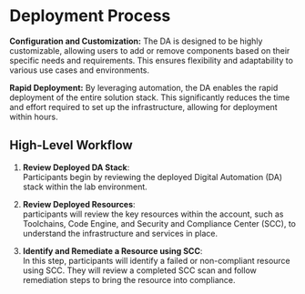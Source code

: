 # Deployment Process

**Configuration and Customization:**
The DA is designed to be highly customizable, allowing users to add or remove components based on their specific needs and requirements. This ensures flexibility and adaptability to various use cases and environments.

**Rapid Deployment:**
By leveraging automation, the DA enables the rapid deployment of the entire solution stack. This significantly reduces the time and effort required to set up the infrastructure, allowing for deployment within hours.

## High-Level Workflow

1. **Review Deployed DA Stack**:  
Participants begin by reviewing the deployed Digital Automation (DA) stack within the lab environment.

2. **Review Deployed Resources**:  
participants will review the key resources within the account, such as Toolchains, Code Engine, and Security and Compliance Center (SCC), to understand the infrastructure and services in place.

3. **Identify and Remediate a Resource using SCC**:  
In this step, participants will identify a failed or non-compliant resource using SCC. They will review a completed SCC scan and follow remediation steps to bring the resource into compliance.

